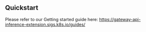 ## Quickstart

Please refer to our Getting started guide here: https://gateway-api-inference-extension.sigs.k8s.io/guides/